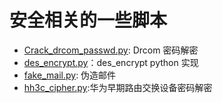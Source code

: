 # 安全相关的一些脚本


* [Crack_drcom_passwd.py](Crack_drcom_passwd.py): Drcom 密码解密
* [des_encrypt.py](des_encrypt.py)：des_encrypt python 实现
* [fake_mail.py](fake_mail.py): 伪造邮件
* [hh3c_cipher.py](hh3c_cipher.py):华为早期路由交换设备密码解密
